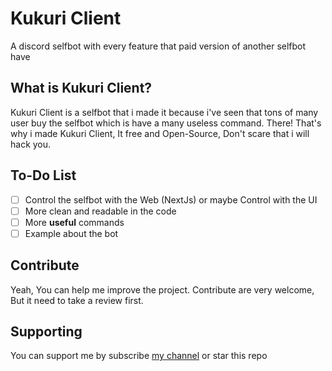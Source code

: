 # Kukuri Client
A discord selfbot with every feature that paid version of another selfbot have

## What is Kukuri Client?
Kukuri Client is a selfbot that i made it because i've seen that tons of many user buy the selfbot which is have a many useless command. There! That's why i made Kukuri Client, It free and Open-Source, Don't scare that i will hack you.

## To-Do List
- [ ] Control the selfbot with the Web (NextJs) or maybe Control with the UI
- [ ] More clean and readable in the code
- [ ] More **useful** commands
- [ ] Example about the bot

## Contribute
Yeah, You can help me improve the project. Contribute are very welcome, But it need to take a review first.

## Supporting
You can support me by subscribe [my channel](https://www.youtube.com/@kukuri_xyz) or star this repo
